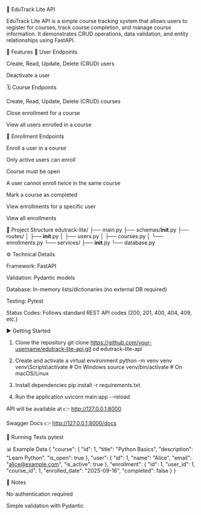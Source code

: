 📘 EduTrack Lite API

EduTrack Lite API is a simple course tracking system that allows users to register for courses, track course completion, and manage course information. It demonstrates CRUD operations, data validation, and entity relationships using FastAPI.

🚀 Features
👤 User Endpoints

Create, Read, Update, Delete (CRUD) users

Deactivate a user

🗓️ Course Endpoints

Create, Read, Update, Delete (CRUD) courses

Close enrollment for a course

View all users enrolled in a course

📝 Enrollment Endpoints

Enroll a user in a course

Only active users can enroll

Course must be open

A user cannot enroll twice in the same course

Mark a course as completed

View enrollments for a specific user

View all enrollments

📂 Project Structure
edutrack-lite/
├── main.py
├── schemas/__init__.py
├── routes/
│   ├── __init__.py
│   ├── users.py
│   ├── courses.py
│   └── enrollments.py
└── services/
    ├── __init__.py
    └── database.py


⚙️ Technical Details

Framework: FastAPI

Validation: Pydantic models

Database: In-memory lists/dictionaries (no external DB required)

Testing: Pytest

Status Codes: Follows standard REST API codes (200, 201, 400, 404, 409, etc.)

▶️ Getting Started
1. Clone the repository
git clone https://github.com/your-username/edutrack-lite-api.git
cd edutrack-lite-api

2. Create and activate a virtual environment
python -m venv venv
venv\Scripts\activate   # On Windows
source venv/bin/activate  # On macOS/Linux

3. Install dependencies
pip install -r requirements.txt

4. Run the application
uvicorn main:app --reload


API will be available at 👉 http://127.0.0.1:8000

Swagger Docs 👉 http://127.0.0.1:8000/docs

🧪 Running Tests
pytest

📊 Example Data
{
  "course": { "id": 1, "title": "Python Basics", "description": "Learn Python", "is_open": true },
  "user": { "id": 1, "name": "Alice", "email": "alice@example.com", "is_active": true },
  "enrollment": { "id": 1, "user_id": 1, "course_id": 1, "enrolled_date": "2025-09-16", "completed": false }
}

📝 Notes

No authentication required

Simple validation with Pydantic
